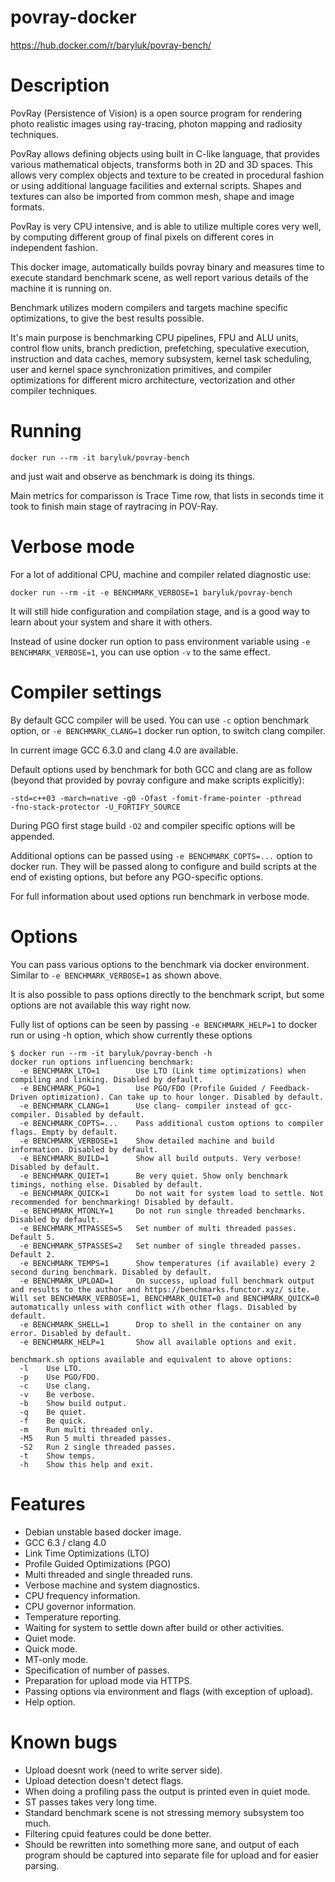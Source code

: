 # povray-docker

https://hub.docker.com/r/baryluk/povray-bench/

# Description

PovRay (Persistence of Vision) is a open source program for rendering
photo realistic images using ray-tracing, photon mapping and radiosity
techniques.

PovRay allows defining objects using built in C-like language, that
provides various mathematical objects, transforms both in 2D and 3D
spaces. This allows very complex objects and texture to be created in
procedural fashion or using additional language facilities and external
scripts. Shapes and textures can also be imported from common mesh, shape
and image formats.

PovRay is very CPU intensive, and is able to utilize multiple cores very
well, by computing different group of final pixels on different cores in
independent fashion.

This docker image, automatically builds povray binary and measures time
to execute standard benchmark scene, as well report various details of
the machine it is running on.

Benchmark utilizes modern compilers and targets machine specific
optimizations, to give the best results possible.

It's main purpose is benchmarking CPU pipelines, FPU and ALU units,
control flow units, branch prediction, prefetching, speculative
execution, instruction and data caches, memory subsystem, kernel task
scheduling, user and kernel space synchronization primitives, and
compiler optimizations for different micro architecture, vectorization
and other compiler techniques.

# Running

    docker run --rm -it baryluk/povray-bench

and just wait and observe as benchmark is doing its things.

Main metrics for comparisson is Trace Time row, that lists in seconds
time it took to finish main stage of raytracing in POV-Ray.


# Verbose mode

For a lot of additional CPU, machine and compiler related diagnostic use:

    docker run --rm -it -e BENCHMARK_VERBOSE=1 baryluk/povray-bench

It will still hide configuration and compilation stage, and is a good way to
learn about your system and share it with others.

Instead of usine docker run option to pass environment variable using
`-e BENCHMARK_VERBOSE=1`, you can use option `-v` to the same effect.

# Compiler settings

By default GCC compiler will be used. You can use `-c` option benchmark option,
or `-e BENCHMARK_CLANG=1` docker run option, to switch clang compiler.

In current image GCC 6.3.0 and clang 4.0 are available.

Default options used by benchmark for both GCC and clang are as follow (beyond
that provided by povray configure and make scripts explicitly):

    -std=c++03 -march=native -g0 -Ofast -fomit-frame-pointer -pthread
    -fno-stack-protector -U_FORTIFY_SOURCE

During PGO first stage build `-O2` and compiler specific options will be
appended.

Additional options can be passed using `-e BENCHMARK_COPTS=...` option to docker
run. They will be passed along to configure and build scripts at the end of
existing options, but before any PGO-specific options.

For full information about used options run benchmark in verbose mode.

# Options

You can pass various options to the benchmark via docker environment.
Similar to `-e BENCHMARK_VERBOSE=1` as shown above.

It is also possible to pass options directly to the benchmark script, but some
options are not available this way right now.

Fully list of options can be seen by passing `-e BENCHMARK_HELP=1` to docker run
or using -h option, which show currently these options

```text
$ docker run --rm -it baryluk/povray-bench -h
docker run options influencing benchmark:
  -e BENCHMARK_LTO=1        Use LTO (Link time optimizations) when compiling and linking. Disabled by default.
  -e BENCHMARK_PGO=1        Use PGO/FDO (Profile Guided / Feedback-Driven optimization). Can take up to hour longer. Disabled by default.
  -e BENCHMARK_CLANG=1      Use clang- compiler instead of gcc- compiler. Disabled by default.
  -e BENCHMARK_COPTS=...    Pass additional custom options to compiler flags. Empty by default.
  -e BENCHMARK_VERBOSE=1    Show detailed machine and build information. Disabled by default.
  -e BENCHMARK_BUILD=1      Show all build outputs. Very verbose! Disabled by default.
  -e BENCHMARK_QUIET=1      Be very quiet. Show only benchmark timings, nothing else. Disabled by default.
  -e BENCHMARK_QUICK=1      Do not wait for system load to settle. Not recommended for benchmarking! Disabled by default.
  -e BENCHMARK_MTONLY=1     Do not run single threaded benchmarks. Disabled by default.
  -e BENCHMARK_MTPASSES=5   Set number of multi threaded passes. Default 5.
  -e BENCHMARK_STPASSES=2   Set number of single threaded passes. Default 2.
  -e BENCHMARK_TEMPS=1      Show temperatures (if available) every 2 second during benchmark. Disabled by default.
  -e BENCHMARK_UPLOAD=1     On success, upload full benchmark output and results to the author and https://benchmarks.functor.xyz/ site. Will set BENCHMARK_VERBOSE=1, BENCHMARK_QUIET=0 and BENCHMARK_QUICK=0 automatically unless with conflict with other flags. Disabled by default.
  -e BENCHMARK_SHELL=1      Drop to shell in the container on any error. Disabled by default.
  -e BENCHMARK_HELP=1       Show all available options and exit.

benchmark.sh options available and equivalent to above options:
  -l    Use LTO.
  -p    Use PGO/FDO.
  -c    Use clang.
  -v    Be verbose.
  -b    Show build output.
  -q    Be quiet.
  -f    Be quick.
  -m    Run multi threaded only.
  -M5   Run 5 multi threaded passes.
  -S2   Run 2 single threaded passes.
  -t    Show temps.
  -h    Show this help and exit.
```

# Features

 * Debian unstable based docker image.
 * GCC 6.3 / clang 4.0
 * Link Time Optimizations (LTO)
 * Profile Guided Optimizations (PGO)
 * Multi threaded and single threaded runs.
 * Verbose machine and system diagnostics.
 * CPU frequency information.
 * CPU governor information.
 * Temperature reporting.
 * Waiting for system to settle down after build or other activities.
 * Quiet mode.
 * Quick mode.
 * MT-only mode.
 * Specification of number of passes.
 * Preparation for upload mode via HTTPS.
 * Passing options via environment and flags (with exception of upload).
 * Help option.

# Known bugs

  * Upload doesnt work (need to write server side).
  * Upload detection doesn't detect flags.
  * When doing a profiling pass the output is printed even in quiet mode.
  * ST passes takes very long time.
  * Standard benchmark scene is not stressing memory subsystem too much.
  * Filtering cpuid features could be done better.
  * Should be rewritten into something more sane, and output of each program
    should be captured into separate file for upload and for easier parsing.
